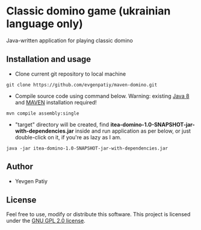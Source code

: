 # Classic domino game (ukrainian language only)

Java-written application for playing classic domino

## Installation and usage

* Clone current git repository to local machine

`git clone https://github.com/evgenpatiy/maven-domino.git`

* Compile source code using command below. Warning: existing [Java 8](https://java.com/en/download/) and [MAVEN](https://maven.apache.org/) installation required!
   
`mvn compile assembly:single` 

* "target" directory will be created, find **itea-domino-1.0-SNAPSHOT-jar-with-dependencies.jar** inside and run application as per below, or just double-click on it, if you're as lazy as I am.

`java -jar itea-domino-1.0-SNAPSHOT-jar-with-dependencies.jar`

## Author

- Yevgen Patiy

## License

Feel free to use, modify or distribute this software. This project is licensed under the [GNU GPL 2.0 license](https://www.gnu.org/licenses/old-licenses/gpl-2.0.uk.html).
